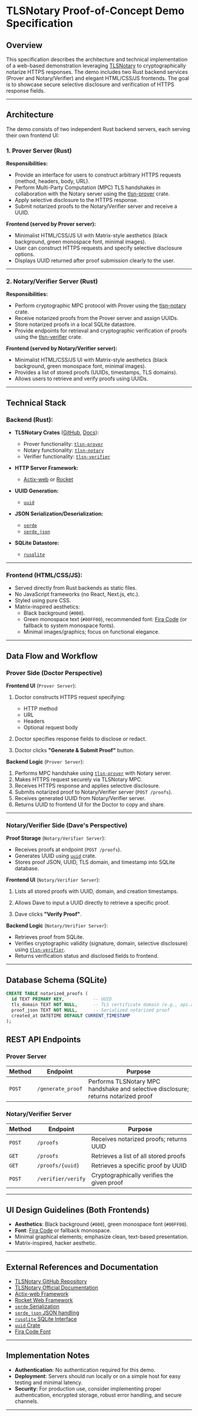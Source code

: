 # TLSNotary Proof-of-Concept Demo Specification

## Overview

This specification describes the architecture and technical implementation of a web-based demonstration leveraging [TLSNotary](https://github.com/tlsnotary/tlsn) to cryptographically notarize HTTPS responses. The demo includes two Rust backend services (Prover and Notary/Verifier) and elegant HTML/CSS/JS frontends. The goal is to showcase secure selective disclosure and verification of HTTPS response fields.

---

## Architecture

The demo consists of two independent Rust backend servers, each serving their own frontend UI:

### 1. Prover Server (Rust)

**Responsibilities:**

- Provide an interface for users to construct arbitrary HTTPS requests (method, headers, body, URL).
- Perform Multi-Party Computation (MPC) TLS handshakes in collaboration with the Notary server using the [tlsn-prover](https://github.com/tlsnotary/tlsn/tree/main/tlsn-prover) crate.
- Apply selective disclosure to the HTTPS response.
- Submit notarized proofs to the Notary/Verifier server and receive a UUID.

**Frontend (served by Prover server):**

- Minimalist HTML/CSS/JS UI with Matrix-style aesthetics (black background, green monospace font, minimal images).
- User can construct HTTPS requests and specify selective disclosure options.
- Displays UUID returned after proof submission clearly to the user.

---

### 2. Notary/Verifier Server (Rust)

**Responsibilities:**

- Perform cryptographic MPC protocol with Prover using the [tlsn-notary](https://github.com/tlsnotary/tlsn/tree/main/tlsn-notary) crate.
- Receive notarized proofs from the Prover server and assign UUIDs.
- Store notarized proofs in a local SQLite datastore.
- Provide endpoints for retrieval and cryptographic verification of proofs using the [tlsn-verifier](https://github.com/tlsnotary/tlsn/tree/main/tlsn-verifier) crate.

**Frontend (served by Notary/Verifier server):**

- Minimalist HTML/CSS/JS UI with Matrix-style aesthetics (black background, green monospace font, minimal images).
- Provides a list of stored proofs (UUIDs, timestamps, TLS domains).
- Allows users to retrieve and verify proofs using UUIDs.

---

## Technical Stack

### Backend (Rust):

- **TLSNotary Crates** ([GitHub](https://github.com/tlsnotary/tlsn), [Docs](https://docs.tlsnotary.org)):
  - Prover functionality: [`tlsn-prover`](https://github.com/tlsnotary/tlsn/tree/main/tlsn-prover)
  - Notary functionality: [`tlsn-notary`](https://github.com/tlsnotary/tlsn/tree/main/tlsn-notary)
  - Verifier functionality: [`tlsn-verifier`](https://github.com/tlsnotary/tlsn/tree/main/tlsn-verifier)

- **HTTP Server Framework:**
  - [Actix-web](https://github.com/actix/actix-web) or [Rocket](https://github.com/SergioBenitez/Rocket)

- **UUID Generation:**
  - [`uuid`](https://github.com/uuid-rs/uuid)

- **JSON Serialization/Deserialization:**
  - [`serde`](https://github.com/serde-rs/serde)
  - [`serde_json`](https://github.com/serde-rs/json)

- **SQLite Datastore:**
  - [`rusqlite`](https://github.com/rusqlite/rusqlite)

---

### Frontend (HTML/CSS/JS):

- Served directly from Rust backends as static files.
- No JavaScript frameworks (no React, Next.js, etc.).
- Styled using pure CSS.  
- Matrix-inspired aesthetics:
  - Black background (`#000`).
  - Green monospace text (`#00FF00`), recommended font: [Fira Code](https://github.com/tonsky/FiraCode) (or fallback to system monospace fonts).
  - Minimal images/graphics; focus on functional elegance.

---

## Data Flow and Workflow

### Prover Side (Doctor Perspective)

**Frontend UI** (`Prover Server`):

1. Doctor constructs HTTPS request specifying:
   - HTTP method
   - URL
   - Headers
   - Optional request body

2. Doctor specifies response fields to disclose or redact.

3. Doctor clicks **"Generate & Submit Proof"** button.

**Backend Logic** (`Prover Server`):

1. Performs MPC handshake using [`tlsn-prover`](https://github.com/tlsnotary/tlsn/tree/main/tlsn-prover) with Notary server.
2. Makes HTTPS request securely via TLSNotary MPC.
3. Receives HTTPS response and applies selective disclosure.
4. Submits notarized proof to Notary/Verifier server (`POST /proofs`).
5. Receives generated UUID from Notary/Verifier server.
6. Returns UUID to frontend UI for the Doctor to copy and share.

---

### Notary/Verifier Side (Dave's Perspective)

**Proof Storage** (`Notary/Verifier Server`):

- Receives proofs at endpoint (`POST /proofs`).
- Generates UUID using [`uuid`](https://github.com/uuid-rs/uuid) crate.
- Stores proof JSON, UUID, TLS domain, and timestamp into SQLite database.

**Frontend UI** (`Notary/Verifier Server`):

1. Lists all stored proofs with UUID, domain, and creation timestamps.

2. Allows Dave to input a UUID directly to retrieve a specific proof.

3. Dave clicks **"Verify Proof"**.

**Backend Logic** (`Notary/Verifier Server`):

- Retrieves proof from SQLite.
- Verifies cryptographic validity (signature, domain, selective disclosure) using [`tlsn-verifier`](https://github.com/tlsnotary/tlsn/tree/main/tlsn-verifier).
- Returns verification status and disclosed fields to frontend.

---

## Database Schema (SQLite)

```sql
CREATE TABLE notarized_proofs (
  id TEXT PRIMARY KEY,           -- UUID
  tls_domain TEXT NOT NULL,      -- TLS certificate domain (e.g., api.acme.com)
  proof_json TEXT NOT NULL,      -- Serialized notarized proof
  created_at DATETIME DEFAULT CURRENT_TIMESTAMP
);
````

## REST API Endpoints

### Prover Server

| Method | Endpoint          | Purpose                                                             |
|--------|-------------------|---------------------------------------------------------------------|
| `POST` | `/generate_proof` | Performs TLSNotary MPC handshake and selective disclosure; returns notarized proof |

### Notary/Verifier Server

| Method | Endpoint             | Purpose                                    |
|--------|----------------------|--------------------------------------------|
| `POST` | `/proofs`            | Receives notarized proofs; returns UUID    |
| `GET`  | `/proofs`            | Retrieves a list of all stored proofs      |
| `GET`  | `/proofs/{uuid}`     | Retrieves a specific proof by UUID         |
| `POST` | `/verifier/verify`   | Cryptographically verifies the given proof |

---

## UI Design Guidelines (Both Frontends)

- **Aesthetics**: Black background (`#000`), green monospace font (`#00FF00`).
- **Font**: [Fira Code](https://github.com/tonsky/FiraCode) or fallback monospace.
- Minimal graphical elements; emphasize clean, text-based presentation.
- Matrix-inspired, hacker aesthetic.

---

## External References and Documentation

- [TLSNotary GitHub Repository](https://github.com/tlsnotary/tlsn)
- [TLSNotary Official Documentation](https://docs.tlsnotary.org/)
- [Actix-web Framework](https://github.com/actix/actix-web)
- [Rocket Web Framework](https://github.com/SergioBenitez/Rocket)
- [`serde` Serialization](https://github.com/serde-rs/serde)
- [`serde_json` JSON handling](https://github.com/serde-rs/json)
- [`rusqlite` SQLite Interface](https://github.com/rusqlite/rusqlite)
- [`uuid` Crate](https://github.com/uuid-rs/uuid)
- [Fira Code Font](https://github.com/tonsky/FiraCode)

---

## Implementation Notes

- **Authentication**: No authentication required for this demo.
- **Deployment**: Servers should run locally or on a simple host for easy testing and minimal latency.
- **Security**: For production use, consider implementing proper authentication, encrypted storage, robust error handling, and secure channels.

---

